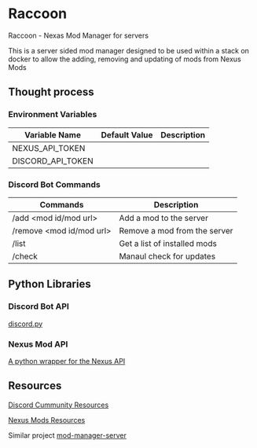 # Raccoon
Raccoon - Nexas Mod Manager for servers

This is a server sided mod manager designed to be used within a stack on docker to allow the adding, removing and updating of mods from Nexus Mods

## Thought process


### Environment Variables

| Variable Name     | Default Value | Description |
|-------------------|---------------|-------------|
| NEXUS_API_TOKEN   |               |             |
| DISCORD_API_TOKEN |               |             |

### Discord Bot Commands

| Commands                 | Description                  |
|--------------------------|------------------------------|
| /add <mod id/mod url>    | Add a mod to the server      |
| /remove <mod id/mod url> | Remove a mod from the server |
| /list                    | Get a list of installed mods |
| /check                   | Manaul check for updates     |


## Python Libraries
### Discord Bot API
[discord.py](https://github.com/Rapptz/discord.py)
### Nexus Mod API
[A python wrapper for the Nexus API](https://github.com/GandaG/pynxm)

## Resources
[Discord Cummunity Resources](https://discord.com/developers/docs/topics/community-resources)

[Nexus Mods Resources](https://app.swaggerhub.com/apis-docs/NexusMods/nexus-mods_public_api_params_in_form_data/1.0)

Similar project [mod-manager-server](https://github.com/devon-wolf/mod-manager-server)
